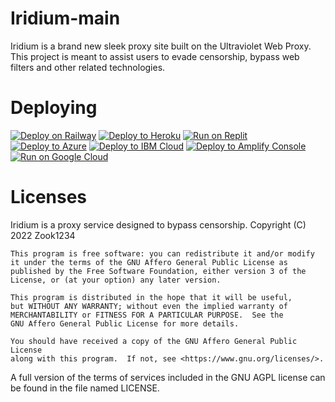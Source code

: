 # Iridium-main
 Iridium is a brand new sleek proxy site built on the Ultraviolet Web Proxy. This project is meant to assist users to evade censorship, bypass web filters and other related technologies. 
# Deploying
 [![Deploy on Railway](https://railway.app/button.svg)](https://railway.app/new/template?template=https%3A%2F%2Fgithub.com%2FNotQuiteZook%2Firidium-main)
[![Deploy to Heroku](https://raw.githubusercontent.com/BinBashBanana/deploy-buttons/master/buttons/remade/heroku.svg)](https://heroku.com/deploy/?template=https://github.com/NotQuiteZook/iridium-main)
[![Run on Replit](https://raw.githubusercontent.com/BinBashBanana/deploy-buttons/master/buttons/remade/replit.svg)](https://replit.com/github/NotQuiteZook/iridium-main)
[![Deploy to Azure](https://raw.githubusercontent.com/BinBashBanana/deploy-buttons/master/buttons/remade/azure.svg)](https://deploy.azure.com/?repository=https://github.com/NotQuiteZook/iridium-main)
[![Deploy to IBM Cloud](https://raw.githubusercontent.com/BinBashBanana/deploy-buttons/master/buttons/remade/ibmcloud.svg)](https://cloud.ibm.com/devops/setup/deploy?repository=https://github.com/NotQuiteZook/iridium-main)
[![Deploy to Amplify Console](https://raw.githubusercontent.com/BinBashBanana/deploy-buttons/master/buttons/remade/amplifyconsole.svg)](https://console.aws.amazon.com/amplify/home#/deploy?repo=https://github.com/NotQuiteZook/iridium-main)
[![Run on Google Cloud](https://raw.githubusercontent.com/BinBashBanana/deploy-buttons/master/buttons/remade/googlecloud.svg)](https://deploy.cloud.run/?git_repo=https://github.com/NotQuiteZook/iridium-main)
# Licenses
   Iridium is a proxy service designed to bypass censorship.
    Copyright (C) 2022 Zook1234

    This program is free software: you can redistribute it and/or modify
    it under the terms of the GNU Affero General Public License as
    published by the Free Software Foundation, either version 3 of the
    License, or (at your option) any later version.

    This program is distributed in the hope that it will be useful,
    but WITHOUT ANY WARRANTY; without even the implied warranty of
    MERCHANTABILITY or FITNESS FOR A PARTICULAR PURPOSE.  See the
    GNU Affero General Public License for more details.

    You should have received a copy of the GNU Affero General Public License
    along with this program.  If not, see <https://www.gnu.org/licenses/>.

A full version of the terms of services included in the GNU AGPL license can be found in the file named LICENSE.
